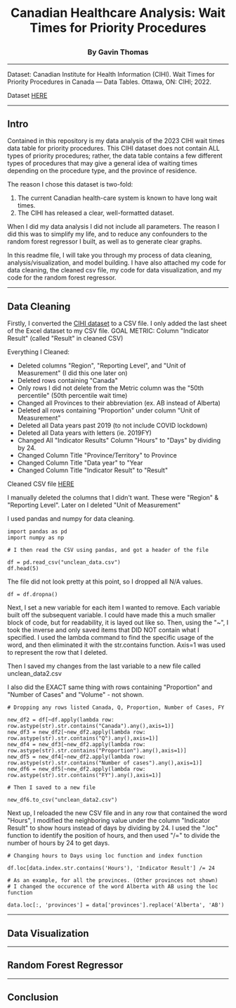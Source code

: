 # <p align="center">Canadian Healthcare Analysis: Wait Times for Priority Procedures</p>
### <p align="center">By Gavin Thomas</p>
_____

<p align="left">Dataset: Canadian Institute for Health Information (CIHI). Wait Times for Priority Procedures in Canada — Data Tables. Ottawa, ON: CIHI; 2022.</p>

Dataset [HERE](https://www.cihi.ca/sites/default/files/document/wait-times-priority-procedures-in-canada-data-tables-en.xlsx)

_____

## Intro

Contained in this repository is my data analysis of the 2023 CIHI wait times data table for priority procedures. This CIHI dataset does not contain ALL types of priority procedures; rather, the data table contains a few different types of procedures that may give a general idea of waiting times depending on the procedure type, and the province of residence. 

The reason I chose this dataset is two-fold:
1. The current Canadian health-care system is known to have long wait times.
2. The CIHI has released a clear, well-formatted dataset.

When I did my data analysis I did not include all parameters. The reason I did this was to simplify my life, and to reduce any confounders to the random forest regressor I built, as well as to generate clear graphs.

In this readme file, I will take you through my process of data cleaning, analysis/visualization, and model building. I have also attached my code for data cleaning, the cleaned csv file, my code for data visualization, and my code for the random forest regressor.

---
## Data Cleaning

Firstly, I converted the [CIHI dataset](https://www.cihi.ca/sites/default/files/document/wait-times-priority-procedures-in-canada-data-tables-en.xlsx) to a CSV file. I only added the last sheet of the Excel dataset to my CSV file.
GOAL METRIC: Column "Indicator Result" (called "Result" in cleaned CSV)

Everything I Cleaned:
- Deleted columns "Region", "Reporting Level", and "Unit of Measurement" (I did this one later on)
- Deleted rows containing "Canada"
- Only rows I did not delete from the Metric column was the "50th percentile" (50th percentile wait time)
- Changed all Provinces to their abbreviation (ex. AB instead of Alberta)
- Deleted all rows containing "Proportion" under column  "Unit of Measurement"
- Deleted all Data years past 2019 (to not include COVID lockdown)
- Deleted all Data years with letters (ie. 2019FY)
- Changed All "Indicator Results" Column "Hours" to "Days" by dividing by 24.
- Changed Column Title "Province/Territory" to Province
- Changed Column Title "Data year" to "Year
- Changed Column Title "Indicator Result" to "Result"

Cleaned CSV file [HERE](https://github.com/Gavin-Thomas/Wait-Times-for-Priority-Procedures-in-Canada/blob/main/cleaned-patient_wait_times.csv)

I manually deleted the columns that I didn't want. These were "Region" & "Reporting Level". Later on I deleted "Unit of Measurement"

I used pandas and numpy for data cleaning.

```
import pandas as pd
import numpy as np

# I then read the CSV using pandas, and got a header of the file

df = pd.read_csv("unclean_data.csv")
df.head(5)
```
The file did not look pretty at this point, so I dropped all N/A values.
```
df = df.dropna()
```
Next, I set a new variable for each item I wanted to remove. Each variable built off the subsequent variable. I could have made this a much smaller block of code, but for readability, it is layed out like so. Then, using the "~", I took the inverse and only saved items that DID NOT contain what I specified. I used the lambda command to find the specific usage of the word, and then eliminated it with the str.contains function. Axis=1 was used to represent the row that I deleted. 

Then I saved my changes from the last variable to a new file called unclean_data2.csv

I also did the EXACT same thing with rows containing "Proportion" and "Number of Cases" and "Volume" - not shown.
```
# Dropping any rows listed Canada, Q, Proportion, Number of Cases, FY

new_df2 = df[~df.apply(lambda row: row.astype(str).str.contains("Canada").any(),axis=1)]
new_df3 = new_df2[~new_df2.apply(lambda row: row.astype(str).str.contains("Q").any(),axis=1)]
new_df4 = new_df3[~new_df2.apply(lambda row: row.astype(str).str.contains("Proportion").any(),axis=1)]
new_df5 = new_df4[~new_df2.apply(lambda row: row.astype(str).str.contains("Number of cases").any(),axis=1)]
new_df6 = new_df5[~new_df2.apply(lambda row: row.astype(str).str.contains("FY").any(),axis=1)]

# Then I saved to a new file

new_df6.to_csv("unclean_data2.csv")
```
Next up, I reloaded the new CSV file and in any row that contained the word "Hours", I modified the neighboring value under the column "Indicator Result" to show hours instead of days by dividing by 24. I used the ".loc" function to identify the position of hours, and then used "/=" to divide the number of hours by 24 to get days.

```
# Changing hours to Days using loc function and index function

df.loc[data.index.str.contains('Hours'), 'Indicator Result'] /= 24

# As an example, for all the provinces. (Other provinces not shown)
# I changed the occurence of the word Alberta with AB using the loc function

data.loc[:, 'provinces'] = data['provinces'].replace('Alberta', 'AB')
```


---
## Data Visualization 
---
## Random Forest Regressor
---
## Conclusion
